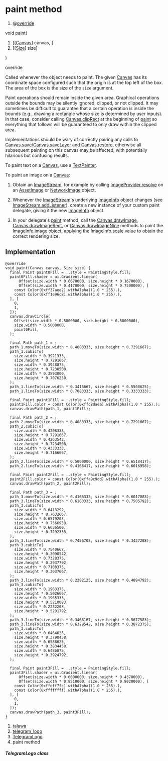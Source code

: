 
<div>

# paint method

</div>


<div>

1.  @[override](https://api.flutter.dev/flutter/dart-core/override-constant.html)

</div>

void paint(

1.  [[[Canvas](https://api.flutter.dev/flutter/painting/Canvas-class.md)]
    canvas, ]
2.  [[[Size](https://api.flutter.dev/flutter/dart-ui/Size-class.html)]
    size]

)


override




Called whenever the object needs to paint. The given
[Canvas](https://api.flutter.dev/flutter/painting/Canvas-class.html) has
its coordinate space configured such that the origin is at the top left
of the box. The area of the box is the size of the `size` argument.

Paint operations should remain inside the given area. Graphical
operations outside the bounds may be silently ignored, clipped, or not
clipped. It may sometimes be difficult to guarantee that a certain
operation is inside the bounds (e.g., drawing a rectangle whose size is
determined by user inputs). In that case, consider calling
[Canvas.clipRect](https://api.flutter.dev/flutter/painting/Canvas/clipRect.html)
at the beginning of
[paint](../../custom_painters_telegram_logo/TelegramLogo/paint.md) so
everything that follows will be guaranteed to only draw within the
clipped area.

Implementations should be wary of correctly pairing any calls to
[Canvas.save](https://api.flutter.dev/flutter/painting/Canvas/save.html)/[Canvas.saveLayer](https://api.flutter.dev/flutter/painting/Canvas/saveLayer.html)
and
[Canvas.restore](https://api.flutter.dev/flutter/painting/Canvas/restore.html),
otherwise all subsequent painting on this canvas may be affected, with
potentially hilarious but confusing results.

To paint text on a
[Canvas](https://api.flutter.dev/flutter/painting/Canvas-class.html),
use a
[TextPainter](https://api.flutter.dev/flutter/painting/TextPainter-class.html).

To paint an image on a
[Canvas](https://api.flutter.dev/flutter/painting/Canvas-class.html):

1.  Obtain an
    [ImageStream](https://api.flutter.dev/flutter/painting/ImageStream-class.html),
    for example by calling
    [ImageProvider.resolve](https://api.flutter.dev/flutter/painting/ImageProvider/resolve.html)
    on an
    [AssetImage](https://api.flutter.dev/flutter/painting/AssetImage-class.html)
    or
    [NetworkImage](https://api.flutter.dev/flutter/painting/NetworkImage-class.html)
    object.

2.  Whenever the
    [ImageStream](https://api.flutter.dev/flutter/painting/ImageStream-class.html)\'s
    underlying
    [ImageInfo](https://api.flutter.dev/flutter/painting/ImageInfo-class.html)
    object changes (see
    [ImageStream.addListener](https://api.flutter.dev/flutter/painting/ImageStream/addListener.md)),
    create a new instance of your custom paint delegate, giving it the
    new
    [ImageInfo](https://api.flutter.dev/flutter/painting/ImageInfo-class.html)
    object.

3.  In your delegate\'s
    [paint](../../custom_painters_telegram_logo/TelegramLogo/paint.md)
    method, call the
    [Canvas.drawImage](https://api.flutter.dev/flutter/painting/Canvas/drawImage.html),
    [Canvas.drawImageRect](https://api.flutter.dev/flutter/painting/Canvas/drawImageRect.html),
    or
    [Canvas.drawImageNine](https://api.flutter.dev/flutter/painting/Canvas/drawImageNine.html)
    methods to paint the
    [ImageInfo.image](https://api.flutter.dev/flutter/painting/ImageInfo/image.html)
    object, applying the
    [ImageInfo.scale](https://api.flutter.dev/flutter/painting/ImageInfo/scale.html)
    value to obtain the correct rendering size.



## Implementation

``` language-dart
@override
void paint(Canvas canvas, Size size) {
  final Paint paint0Fill = ..style = PaintingStyle.fill;
  paint0Fill.shader = ui.Gradient.linear(
      Offset(size.width * 0.6670000, size.height * 0.1670000),
      Offset(size.width * 0.4170000, size.height * 0.7500000), [
    const Color(0xff37aee2).withAlpha((1.0 * 255).),
    const Color(0xff1e96c8).withAlpha((1.0 * 255).),
  ], [
    0,
    1,
  ]);
  canvas.drawCircle(
    Offset(size.width * 0.5000000, size.height * 0.5000000),
    size.width * 0.5000000,
    paint0Fill,
  );

  final Path path_1 = ;
  path_1.moveTo(size.width * 0.4083333, size.height * 0.7291667);
  path_1.cubicTo(
    size.width * 0.3921333,
    size.height * 0.7291667,
    size.width * 0.3948875,
    size.height * 0.7230500,
    size.width * 0.3893000,
    size.height * 0.7076250,
  );
  path_1.lineTo(size.width * 0.3416667, size.height * 0.5508625);
  path_1.lineTo(size.width * 0.7083333, size.height * 0.3333333);

  final Paint paint1Fill = ..style = PaintingStyle.fill;
  paint1Fill.color = const Color(0xffc8daea).withAlpha((1.0 * 255).);
  canvas.drawPath(path_1, paint1Fill);

  final Path path_2 = ;
  path_2.moveTo(size.width * 0.4083333, size.height * 0.7291667);
  path_2.cubicTo(
    size.width * 0.4208333,
    size.height * 0.7291667,
    size.width * 0.4263542,
    size.height * 0.7234500,
    size.width * 0.4333333,
    size.height * 0.7166667,
  );
  path_2.lineTo(size.width * 0.5000000, size.height * 0.6518417);
  path_2.lineTo(size.width * 0.4168417, size.height * 0.6016958);

  final Paint paint2Fill = ..style = PaintingStyle.fill;
  paint2Fill.color = const Color(0xffa9c9dd).withAlpha((1.0 * 255).);
  canvas.drawPath(path_2, paint2Fill);

  final Path path_3 = ;
  path_3.moveTo(size.width * 0.4168333, size.height * 0.6017083);
  path_3.lineTo(size.width * 0.6183333, size.height * 0.7505792);
  path_3.cubicTo(
    size.width * 0.6413292,
    size.height * 0.7632667,
    size.width * 0.6579208,
    size.height * 0.7566958,
    size.width * 0.6636500,
    size.height * 0.7292333,
  );
  path_3.lineTo(size.width * 0.7456708, size.height * 0.3427208);
  path_3.cubicTo(
    size.width * 0.7540667,
    size.height * 0.3090542,
    size.width * 0.7328375,
    size.height * 0.2937792,
    size.width * 0.7108375,
    size.height * 0.3037667,
  );
  path_3.lineTo(size.width * 0.2292125, size.height * 0.4894792);
  path_3.cubicTo(
    size.width * 0.1963375,
    size.height * 0.5026667,
    size.width * 0.1965333,
    size.height * 0.5210083,
    size.width * 0.2232208,
    size.height * 0.5291792,
  );
  path_3.lineTo(size.width * 0.3468167, size.height * 0.5677583);
  path_3.lineTo(size.width * 0.6329542, size.height * 0.3872375);
  path_3.cubicTo(
    size.width * 0.6464625,
    size.height * 0.3790458,
    size.width * 0.6588625,
    size.height * 0.3834458,
    size.width * 0.6486875,
    size.height * 0.3924792,
  );

  final Paint paint3Fill = ..style = PaintingStyle.fill;
  paint3Fill.shader = ui.Gradient.linear(
      Offset(size.width * 0.6600000, size.height * 0.4370000),
      Offset(size.width * 0.8510000, size.height * 0.8020000), [
    const Color(0xffeff7fc).withAlpha((1.0 * 255).),
    const Color(0xffffffff).withAlpha((1.0 * 255).),
  ], [
    0,
    1,
  ]);
  canvas.drawPath(path_3, paint3Fill);
}
```







1.  [talawa](../../index.md)
2.  [telegram_logo](../../custom_painters_telegram_logo/)
3.  [TelegramLogo](../../custom_painters_telegram_logo/TelegramLogo-class.md)
4.  paint method

##### TelegramLogo class







